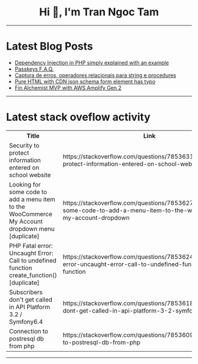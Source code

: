 <h1 align="center">Hi 👋, I'm Tran Ngoc Tam</h1>

---

# Latest Blog Posts 
<!-- BLOG-POST-LIST:START -->
- [Dependency Injection in PHP simply explained with an example](https://dev.to/vimuth7/dependency-injection-in-php-simply-explained-with-an-example-4fo4)
- [Passkeys F.A.Q.](https://dev.to/dagnelies/passkeys-faq-8jo)
- [Captura de erros, operadores relacionais para string e procedures](https://dev.to/alexgarzao/captura-de-erros-operadores-relacionais-para-string-e-procedures-3e46)
- [Pure HTML with CDN json schema form element has typo](https://dev.to/wsq/pure-html-with-cdn-json-schema-form-element-has-typo-3dal)
- [Fin Alchemist MVP with AWS Amplify Gen 2](https://dev.to/gokhantamkoc/fin-alchemist-mvp-with-aws-amplify-gen-2-22kc)
<!-- BLOG-POST-LIST:END -->

---

# Latest stack oveflow activity
<table>
  <tr><th>Title</th><th>Link</th></tr>
  <!-- STACKOVERFLOW:START --><tr><td>Security to protect information entered on school website</td><td>https://stackoverflow.com/questions/78536319/security-to-protect-information-entered-on-school-website</td></tr><tr><td>Looking for some code to add a menu item to the WooCommerce My Account dropdown menu [duplicate]</td><td>https://stackoverflow.com/questions/78536279/looking-for-some-code-to-add-a-menu-item-to-the-woocommerce-my-account-dropdown</td></tr><tr><td>PHP Fatal error: Uncaught Error: Call to undefined function create_function&lpar;&rpar; [duplicate]</td><td>https://stackoverflow.com/questions/78536247/php-fatal-error-uncaught-error-call-to-undefined-function-create-function</td></tr><tr><td>Subscribers don&#39;t get called in API Platform 3.2 / Symfony6.4</td><td>https://stackoverflow.com/questions/78536180/subscribers-dont-get-called-in-api-platform-3-2-symfony6-4</td></tr><tr><td>Connection to postresql db from php</td><td>https://stackoverflow.com/questions/78536096/connection-to-postresql-db-from-php</td></tr><!-- STACKOVERFLOW:END -->
</table>

---


